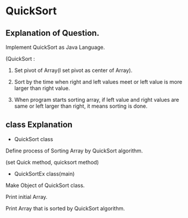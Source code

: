 # QuickSort

## Explanation of Question.

Implement QuickSort as Java Language.

(QuickSort : 

1. Set pivot of Array(I set pivot as center of Array).

2. Sort by the time when right and left values meet or left value is more larger than right value.

3. When program starts sorting array, if left value and right values are same or left larger than right, it means sorting is done. 

## class Explanation

- QuickSort class

Define process of Sorting Array by QuickSort algorithm.

(set Quick method, quicksort method)

- QuickSortEx class(main)

Make Object of QuickSort class.

Print initial Array.

Print Array that is sorted by QuickSort algorithm.

